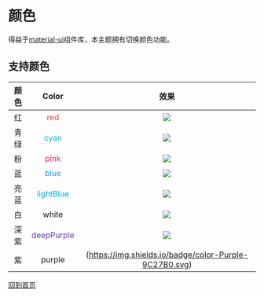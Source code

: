# 颜色

得益于[material-ui](http://www.material-ui.com)组件库，本主题拥有切换颜色功能。

## 支持颜色
| 颜色       | Color      | 效果       |
|:---------:|:---------:|:----------:|
红| <span style="color:#F44336">red</span> | ![](https://img.shields.io/badge/color-red-F44336.svg)
青绿|<span style="color:#00BCD4">cyan</span> | ![](https://img.shields.io/badge/color-cyan-00BCD4.svg)
粉|<span style="color:#E91E63">pink</span>  | ![](https://img.shields.io/badge/color-pink-E91E63.svg)
蓝|<span style="color:#2196F3">blue</span> | ![](https://img.shields.io/badge/color-blue-2196F3.svg)
亮蓝|<span style="color:#03A9F4">lightBlue</span> | ![](https://img.shields.io/badge/color-lightBlue-03A9F4.svg)
白|<span style="color:#f1f3f4,background-color:#000">white</span> | ![](https://img.shields.io/badge/color-white-f1f3f4.svg)
深紫|<span style="color:#673AB7">deepPurple</span> | ![](https://img.shields.io/badge/color-deepPurple-673AB7.svg)
紫|purple |(https://img.shields.io/badge/color-Purple-9C27B0.svg)
[回到首页](./README.md)